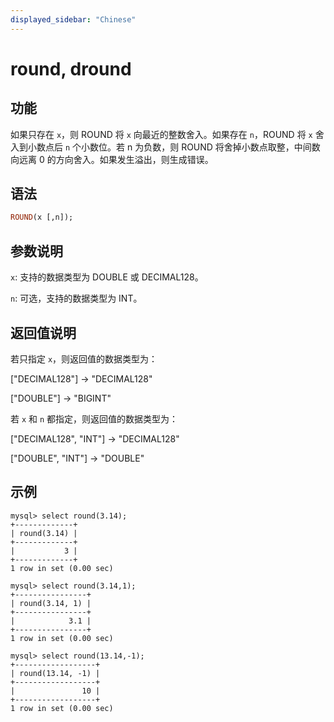 ```yaml
---
displayed_sidebar: "Chinese"
---
```


# round, dround

## 功能

如果只存在 `x`，则 ROUND 将 `x` 向最近的整数舍入。如果存在 `n`，ROUND 将 `x` 舍入到小数点后 `n` 个小数位。若 n 为负数，则 ROUND 将舍掉小数点取整，中间数向远离 0 的方向舍入。如果发生溢出，则生成错误。

## 语法

```Haskell
ROUND(x [,n]);
```

## 参数说明

`x`: 支持的数据类型为 DOUBLE 或 DECIMAL128。

`n`: 可选，支持的数据类型为 INT。

## 返回值说明

若只指定 `x`，则返回值的数据类型为：

["DECIMAL128"] -> "DECIMAL128"

["DOUBLE"] -> "BIGINT"

若 `x` 和 `n` 都指定，则返回值的数据类型为：

["DECIMAL128", "INT"] -> "DECIMAL128"

["DOUBLE", "INT"] -> "DOUBLE"

## 示例

```Plain Text
mysql> select round(3.14);
+-------------+
| round(3.14) |
+-------------+
|           3 |
+-------------+
1 row in set (0.00 sec)

mysql> select round(3.14,1);
+----------------+
| round(3.14, 1) |
+----------------+
|            3.1 |
+----------------+
1 row in set (0.00 sec)

mysql> select round(13.14,-1);
+------------------+
| round(13.14, -1) |
+------------------+
|               10 |
+------------------+
1 row in set (0.00 sec)
```
